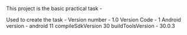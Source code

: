 This project is the basic practical task - 

Used to create the task -
Version number - 1.0
Version Code - 1
Android version - android 11
compileSdkVersion 30
buildToolsVersion - 30.0.3
